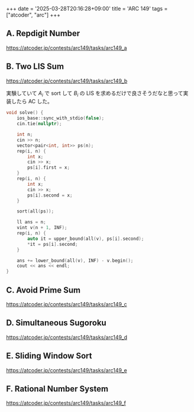 +++
date = '2025-03-28T20:16:28+09:00'
title = 'ARC 149'
tags = ["atcoder", "arc"]
+++
## A. Repdigit Number

<https://atcoder.jp/contests/arc149/tasks/arc149_a>

## B. Two LIS Sum

<https://atcoder.jp/contests/arc149/tasks/arc149_b>

実験していて $A_i$ で sort して $B_i$ の LIS を求めるだけで良さそうだなと思って実装したら AC した。

```cpp
void solve() {
    ios_base::sync_with_stdio(false);
    cin.tie(nullptr);

    int n;
    cin >> n;
    vector<pair<int, int>> ps(n);
    rep(i, n) {
        int x;
        cin >> x;
        ps[i].first = x;
    }
    rep(i, n) {
        int x;
        cin >> x;
        ps[i].second = x;
    }

    sort(all(ps));

    ll ans = n;
    vint v(n + 1, INF);
    rep(i, n) {
        auto it = upper_bound(all(v), ps[i].second);
        *it = ps[i].second;
    }

    ans += lower_bound(all(v), INF) - v.begin();
    cout << ans << endl;
}
```

## C. Avoid Prime Sum

<https://atcoder.jp/contests/arc149/tasks/arc149_c>

## D. Simultaneous Sugoroku

<https://atcoder.jp/contests/arc149/tasks/arc149_d>

## E. Sliding Window Sort

<https://atcoder.jp/contests/arc149/tasks/arc149_e>

## F. Rational Number System

<https://atcoder.jp/contests/arc149/tasks/arc149_f>
